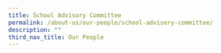 ```yaml
---
title: School Advisory Committee
permalink: /about-us/our-people/school-advisory-committee/
description: ""
third_nav_title: Our People
---
```

